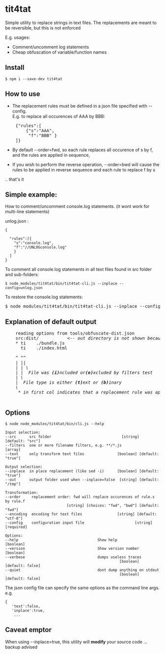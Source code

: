 # tit4tat

Simple utility to replace strings in text files. The replacements are meant to be reversible, but this is not enforced

E.g. usages:

* Comment/uncomment log statements
* Cheap obfuscation of variable/function names  

## Install

    $ npm i --save-dev tit4tat

## How to use

* The replacement rules must be defined in a json file specified with --config.  
  E.g. to replace all occurences of AAA  by BBB:
<pre>
    {"rules":[
        {"s":"AAA",
         "f":"BBB" }
    ]}
</pre>
  
* By default --order=fwd, so each rule replaces all occurence of s by f, and the rules are  applied in sequence,

* If you wish to perform the reverse operation, --order=bwd will cause the rules to be applied in reverse sequence and each rule to replace f by s

.. that's it

## Simple example: 

How to comment/uncomment console.log statements. (it wont work for multi-line statements)


unlog.json :

    {
    
      "rules":[{
        "s":"console.log",
        "f":"//UNLOGconsole.log"
        }
      ]
    }

To comment all console.log statements in all text files found in src folder and sub-folders:

    $ node_modules/tit4tat/bin/tit4tat-cli.js --inplace --config=unlog.json

To restore the console.log statements:
<pre>
$ node_modules/tit4tat/bin/tit4tat-cli.js --inplace --config=unlog.json  <b>--order bwd</b>
</pre>





## Explanation of default output ##
<pre>
    reading options from tools/obfuscate-dist.json  
    src:dist/          <i> <-- out directory is not shown because --inplace=true </i>
    * ti	./bundle.js
      ti	./index.html
<i>
    ^ ^^
    | ||
    | | \
    | |  File was <b>(i)</b>ncluded or<b>(e)</b>xcluded by filters test
    | \
    |  File type is either <b>(t)</b>ext or <b>(b)</b>inary
    \
     * in first col indicates that a replacement rule was applied
</i>     
</pre>





## Options ##
 
    
    $ node node_modules/tit4tat/bin/cli.js --help

    Input selection:
    --src      src folder                                [string] [default: "src"]
    --filters  one or more filename filters, e.g. **/*.js                  [array]
    --text     only transform text files               [boolean] [default: "true"]

    Output selection:
    --inplace  in place replacement (like sed -i)      [boolean] [default: "true"]
    --out      output folder used when --inplace=false  [string] [default: "/tmp"]

    Transformation:
    --order     replacement order: fwd will replace occurences of rule.s by rule.f
                                [string] [choices: "fwd", "bwd"] [default: "fwd"]
    --encoding  encoding for text files                [string] [default: "utf-8"]
    --config    configuration input file                       [string] [required]

    Options:
    --help                                    Show help                  [boolean]
    --version                                 Show version number        [boolean]
    --verbose                                 dumps useless traces
                                                        [boolean] [default: false]
    --quiet                                   dont dump anything on stdout
                                                        [boolean] [default: false]

The json config file can specify the same options as the command line args. e.g.

    {
       'text':false,
       'inplace':true,
        ...


## Caveat emptor
When using --inplace=true, this utility will **modify** your source code ... backup advised